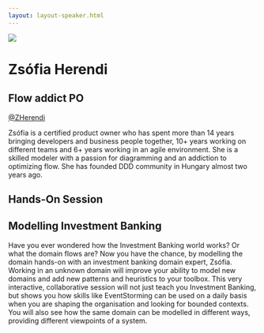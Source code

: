 ```yaml
---
layout: layout-speaker.html
---
```

<div class="container section featured-speaker">
  <div class="row">
    <div class="col-xs-12 col-sm-2 img-container">
      <img class="speaker-page-img" src="../img/speakers/Zsófia-Herendi-ON.png">
    </div>
    <div class="col-xs-12 col-sm-10 copy-container">
        <h1 class="speaker-header">Zsófia Herendi</h1>
        <h2 class="speaker-subtitle">Flow addict PO</h2>
        <p class="copy"><a class="speaker-handle" href="https://twitter.com/ZHerendi" target="_blank">@ZHerendi</a></p>
        <p class="copy">Zsófia is a certified product owner who has spent more than 14 years bringing developers and business people together, 10+ years working on different teams and 6+ years working in an agile environment. She is a skilled modeler with a passion for diagramming and an addiction to optimizing flow. She has founded DDD community in Hungary almost two years ago.</p>
        <h2 class="speaker-subheader">Hands-On Session</h2>
        <h2 class="speaker-subheader gold">Modelling Investment Banking</h2>
        <p class="copy">Have you ever wondered how the Investment Banking world works? Or what the domain flows are? Now you have the chance, by modelling the domain hands-on with an investment banking domain expert, Zsófia. Working in an unknown domain will improve your ability to model new domains and add new patterns and heuristics to your toolbox. This very interactive, collaborative session will not just teach you Investment Banking, but shows you how skills like EventStorming can be used on a daily basis when you are shaping the organisation and looking for bounded contexts. You will also see how the same domain can be modelled in different ways, providing different viewpoints of a system.</p>
    </div>
  </div>
</div>